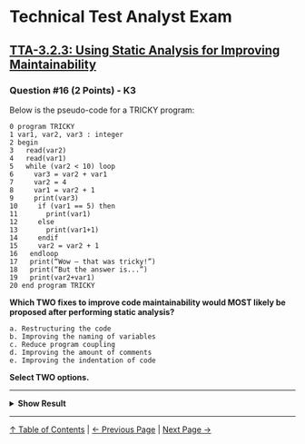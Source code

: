 # Technical Test Analyst Exam

## [TTA-3.2.3: Using Static Analysis for Improving Maintainability](../../3-static-and-dynamic-analysis/3.2-static-analysis.md#323-using-static-analysis-for-improving-maintainability)

### Question #16 (2 Points) - K3

Below is the pseudo-code for a TRICKY program:

```pseudo
0 program TRICKY
1 var1, var2, var3 : integer
2 begin
3   read(var2)
4   read(var1)
5   while (var2 < 10) loop
6     var3 = var2 + var1
7     var2 = 4
8     var1 = var2 + 1
9     print(var3)
10     if (var1 == 5) then
11       print(var1)
12     else
13       print(var1+1)
14     endif
15     var2 = var2 + 1
16   endloop
17   print(“Wow – that was tricky!”)
18   print(“But the answer is...”)
19   print(var2+var1)
20 end program TRICKY
```

**Which TWO fixes to improve code maintainability would MOST likely be proposed after performing static analysis?**

    a. Restructuring the code
    b. Improving the naming of variables
    c. Reduce program coupling
    d. Improving the amount of comments
    e. Improving the indentation of code

**Select TWO options.**

---

<details>
<summary><strong>Show Result</strong></summary>

#### Correct Answer: b, d

    a. Is not correct. The code is clearly structured with control elements (e.g., loop, if-then-else). Static analysis is unlikely to identify any improvements to the control structure
    b. Is correct. Variable naming used in the program does not clearly indicate what the variable represents. Static analysis can apply naming convention rules which would identify these maintenance issues in the program and recommend that the variables be given names that are readable and conform to any applicable naming rules
    c. Is not correct. There are no global variables defined and no other programs called. Coupling is not an improvement area
    d. Is correct. Static analysis identifies code which has a low level of commenting compared to executable code. Since the program has no comments at all, this would be highlighted as an area for improving code maintainability
    e. Is not correct. Static analysis can apply indentation rules but in the case of the TRICKY program there is already adequate indentation

</details>

---

[↑ Table of Contents](../../README.md#table-of-contents) | [← Previous Page](question-15.md) | [Next Page →](question-17.md)
